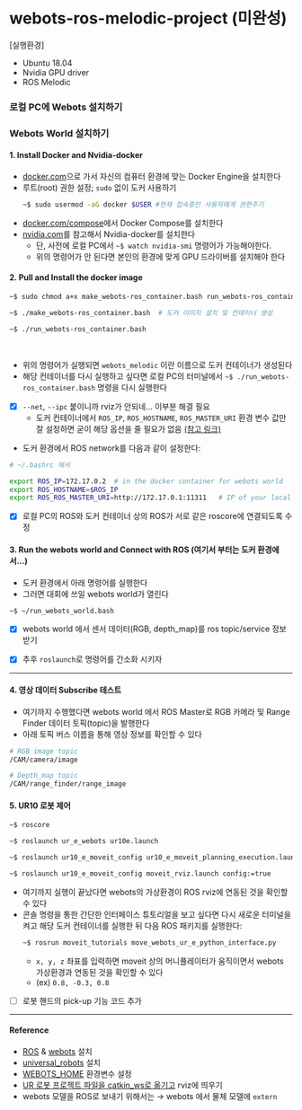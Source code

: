 # webots-ros-melodic-project (미완성)

[실행환경]
* Ubuntu 18.04 
* Nvidia GPU driver
* ROS Melodic  


### 로컬 PC에 Webots 설치하기 



### Webots World 설치하기 
#### 1. Install Docker and Nvidia-docker 
* [docker.com](https://docs.docker.com/engine/install/ubuntu/)으로 가서 자신의 컴퓨터 환경에 맞는 Docker Engine을 설치한다 
* 루트(root) 권한 설정; ```sudo``` 없이 도커 사용하기 
  ``` bash
  ~$ sudo usermod -aG docker $USER #현재 접속중인 사용자에게 권한주기 
  ```
* [docker.com/compose](https://docs.docker.com/compose/install/)에서 Docker Compose를 설치한다 
* [nvidia.com](https://docs.nvidia.com/datacenter/cloud-native/container-toolkit/install-guide.html#docker)를 참고해서 Nvidia-docker를 설치한다 
  * 단, 사전에 로컬 PC에서 ```~$ watch nvidia-smi``` 명령어가 가능해야한다. 
  * 위의 명령어가 안 된다면 본인의 환경에 맞게 GPU 드라이버를 설치해야 한다 


#### 2. Pull and Install the docker image 
```bash
~$ sudo chmod a+x make_webots-ros_container.bash run_webots-ros_container.bash  # 실행 권한 부여 

~$ ./make_webots-ros_container.bash  # 도커 이미지 설치 및 컨테이너 생성 

~$ ./run_webots-ros_container.bash

```


<br/>

* 위의 명령어가 실행되면 ```webots_melodic``` 이란 이름으로 도커 컨테이너가 생성된다 
* 해당 컨테이너를 다시 실행하고 싶다면 로컬 PC의 터미널에서 ```~$ ./run_webots-ros_container.bash``` 명령을 다시 실행한다 


- [x] ```--net```, ```--ipc``` 붙이니까 rviz가 안되네... 이부분 해결 필요 
  * 도커 컨테이너에서 ```ROS_IP```, ```ROS_HOSTNAME```, ```ROS_MASTER_URI``` 환경 변수 값만 잘 설정하면 굳이 해당 옵션을 줄 필요가 없음 [(참고 링크)](https://www.ybliu.com/2020/05/ros-remote-debgging-and-communication.html)

- 도커 환경에서 ROS network를 다음과 같이 설정한다: 
```bash 
# ~/.bashrc 에서 

export ROS_IP=172.17.0.2  # in the docker container for webots world
export ROS_HOSTNAME=$ROS_IP
export ROS_ROS_MASTER_URI=http://172.17.0.1:11311   # IP of your local PC for ROS Master 
```
- [x] 로컬 PC의 ROS와 도커 컨테이너 상의 ROS가 서로 같은 roscore에 연결되도록 수정  
  

#### 3. Run the webots world and Connect with ROS (여기서 부터는 도커 환경에서...)
* 도커 환경에서 아래 명령어를 실행한다
* 그러면 대회에 쓰일 webots world가 열린다 
```bash
~$ ~/run_webots_world.bash
```

- [x] webots world 에서 센서 데이터(RGB, depth_map)를 ros topic/service 정보 받기 
- [x] 추후 ```roslaunch```로 명령어를 간소화 시키자 


***
#### 4. 영상 데이터 Subscribe 테스트 
* 여기까지 수행했다면 webots world 에서 ROS Master로 RGB 카메라 및 Range Finder 데이터 토픽(topic)을 발행한다 
* 아래 토픽 버스 이름을 통해 영상 정보를 확인할 수 있다 
```bash 
# RGB image topic 
/CAM/camera/image

# Depth_map topic 
/CAM/range_finder/range_image
```






#### 5. UR10 로봇 제어


  ```bash 
  ~$ roscore
  
  ~$ roslaunch ur_e_webots ur10e.launch
  
  ~$ roslaunch ur10_e_moveit_config ur10_e_moveit_planning_execution.launch
  
  ~$ roslaunch ur10_e_moveit_config moveit_rviz.launch config:=true   
  ```
* 여기까지 실행이 끝났다면 webots의 가상환경이 ROS rviz에 연동된 것을 확인할 수 있다 
* 콘솔 명령을 통한 간단한 인터페이스 튜토리얼을 보고 싶다면 다시 새로운 터미널을 켜고 해당 도커 컨테이너를 실행한 뒤 다음 ROS 패키지를 실행한다: 
  ```bash
  ~$ rosrun moveit_tutorials move_webots_ur_e_python_interface.py  
  ```
  * ```x, y, z``` 좌표를 입력하면 moveit 상의 머니퓰레이터가 움직이면서 webots 가상환경과 연동된 것을 확인할 수 있다 
  * (ex) ```0.8, -0.3, 0.8``` 
  



- [ ] 로봇 핸드의 pick-up 기능 코드 추가 


***

#### Reference 
* [ROS](http://wiki.ros.org/Distributions) & [webots](https://cyberbotics.com/) 설치 
* [universal_robots](http://wiki.ros.org/universal_robots) 설치 
* [WEBOTS_HOME](https://cyberbotics.com/doc/guide/tutorial-8-using-ros) 환경변수 설정 
* [UR 로봇 프로젝트 파일을 catkin_ws로 옮기고](https://cyberbotics.com/doc/guide/ure) rviz에 띄우기 
* webots 모델을 ROS로 보내기 위해서는 → webots 에서 물체 모델에 ```extern```
